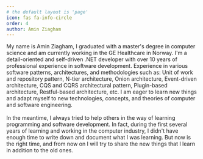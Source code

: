 ```yaml
---
# the default layout is 'page'
icon: fas fa-info-circle
order: 4
author: Amin Ziagham
---
```


<p>
My name is Amin Ziagham, I graduated with a master's degree in computer science and am currently working in the GE Healthcare in Norway. I'm a detail-oriented and self-driven .NET developer with over 10 years of professional experience in software development. Experience in various software patterns, architectures, and methodologies such as: Unit of work and repository pattern, N-tier architecture, Onion architecture, Event-driven architecture, CQS and CQRS architectural pattern, Plugin-based architecture, Restful-based architecture, etc. I am eager to learn new things and adapt myself to new technologies, concepts, and theories of computer and software engineering.
<br /><br />
In the meantime, I always tried to help others in the way of learning programming and software development. In fact, during the first several years of learning and working in the computer industry, I didn't have enough time to write down and document what I was learning. But now is the right time, and from now on I will try to share the new things that I learn in addition to the old ones.
</p>
